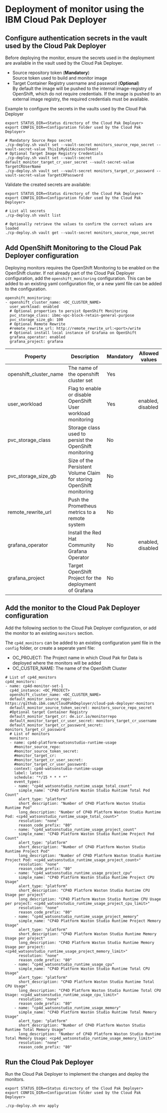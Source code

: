 # Deployment of monitor using the IBM Cloud Pak Deployer

## Configure authentication secrets in the vault used by the Cloud Pak Deployer

Before deploying the monitor, ensure the secrets used in the deployment are available in the vault used by the Cloud Pak Deployer.
- Source repository token (**Mandatory**)  
  Source token used to build and monitor image
- Target Container Registry username and password (**Optional**)  
  By default the image will be pushed to the internal image-registry of OpenShift, which do not require credentials. If the image is pushed to an external image registry, the required credentials must be available. 

Example to configure the secrets in the vaults used by the Cloud Pak Deployer

```
export STATUS_DIR=<Status directory of the Cloud Pak Deployer>
export CONFIG_DIR=<Configuration folder used by the Cloud Pak Deployer>

# Mandatory Source Repo secret
./cp-deploy.sh vault set --vault-secret monitors_source_repo_secret --vault-secret-value ThisIsMyGitAccessToken!
# Optional Target Image Registry Credentials
./cp-deploy.sh vault set --vault-secret default_monitor_target_cr_user_secret --vault-secret-value TargetCRUserName
./cp-deploy.sh vault set --vault-secret monitors_target_cr_password --vault-secret-value TargetCRPassword
```

Validate the created secrets are available:
```
export STATUS_DIR=<Status directory of the Cloud Pak Deployer>
export CONFIG_DIR=<Configuration folder used by the Cloud Pak Deployer>

# List all secrets
./cp-deploy.sh vault list

# Optionally retrieve the values to confirm the correct values are loaded
./cp-deploy.sh vault get --vault-secret monitors_source_repo_secret
```

## Add OpenShift Monitoring to the Cloud Pak Deployer configuration

Deploying monitors requires the OpenShift Monitoring to be enabled on the OpenShift cluster. If not already part of the Cloud Pak Deployer configuration, add the `openshift_monitoring` configuration. This can be added to an existing yaml configuration file, or a new yaml file can be added to the configuration.

```
openshift_monitoring:
- openshift_cluster_name: <OC_CLUSTER_NAME>
  user_workload: enabled
  # Optional properties to persist OpenShift Monitoring
  pvc_storage_class: ibmc-vpc-block-retain-general-purpose
  pvc_storage_size_gb: 100
  # Optional Remote Rewrite
  #remote_rewrite_url: http://remote_rewrite_url:<port>/write
  # Optional install local instance of Grafana on OpenShift
  grafana_operator: enabled
  grafana_project: grafana
```


| Property | Description                                                          | Mandatory | Allowed values |
| -------- | -------------------------------------------------------------------- | --------- | -------------- |
| openshift_cluster_name  | The name of the openshift cluster set    | Yes       |   |
| user_workload | Flag to enable or disable OpenShift User workload monitoring | Yes       | enabled, disabled  |
| pvc_storage_class | Storage class used to persist the OpenShift monitoring | No       |  |
| pvc_storage_size_gb | Size of the Persistent Volume Claim for storing OpenShift monitoring | No       |  |
| remote_rewrite_url | Push the Prometheus metrics to a remote system | No       |  |
| grafana_operator | Install the Red Hat Community Grafana Operator | No       | enabled, disabled  |
| grafana_project | Target OpenShift Project for the deployment of Grafana | No       |  |



## Add the monitor to the Cloud Pak Deployer configuration

Add the following section to the Cloud Pak Deployer configuration, or add the monitor to an existing `monitors` section. 

The `cp4d_monitors` can be added to an existing configuration yaml file in the `config` folder, or create a seperate yaml file:
- OC_PROJECT: The Project name in which Cloud Pak for Data is deployed where the monitors will be added
- OC_CUSTER_NAME: The name of the OpenShift Cluster

```
# List of cp4d_monitors
cp4d_monitors:
- name: cp4d-monitor-set-1
  cp4d_instance: <OC_PROJECT>
  openshift_cluster_name: <OC_CLUSTER_NAME>
  default_monitor_source_repo: https://github.ibm.com/CloudPakDeployer/cloud-pak-deployer-monitors
  default_monitor_source_token_secret: monitors_source_repo_secret
  #Optional target Container Registry
  default_monitor_target_cr: de.icr.io/monitorrepo  
  default_monitor_target_cr_user_secret: monitors_target_cr_username
  default_monitor_target_cr_password_secret: monitors_target_cr_password
  # List of monitors
  monitors:
  - name: cp4d-platform-watsonstudio-runtime-usage
    #monitor_source_repo:             
    #monitor_source_token_secret:    
    #monitor_target_cr:              
    #monitor_target_cr_user_secret:  
    #monitor_target_cr_user_password:
    context: cp4d-watsonstudio-runtime-usage
    label: latest
    schedule: "*/15 * * * *"
    event_types:
    - name: "cp4d_watsonstudio_runtime_usage_total_count"
      simple_name: "CP4D Platform Waston Studio Runtime Total Pod Count"
      alert_type: "platform"
      short_description: "Number of CP4D Platform Waston Studio Runtime Pod"
      long_description: "Number of CP4D Platform Waston Studio Runtime Pod: <cp4d_watsonstudio_runtime_usage_total_count>"
      resolution: "none"
      reason_code_prefix: "80"
    - name: "cp4d_watsonstudio_runtime_usage_project_count"
      simple_name: "CP4D Platform Waston Studio Runtime Project Pod Count"
      alert_type: "platform"
      short_description: "Number of CP4D Platform Waston Studio Runtime Project Pod"
      long_description: "Number of CP4D Platform Waston Studio Runtime Project Pod: <cp4d_watsonstudio_runtime_usage_project_count>"
      resolution: "none"
      reason_code_prefix: "80"
    - name: "cp4d_watsonstudio_runtime_usage_project_cpu"
      simple_name: "CP4D Platform Waston Studio Runtime Project CPU Usage"
      alert_type: "platform"
      short_description: "CP4D Platform Waston Studio Runtime CPU Usage per project"
      long_description: "CP4D Platform Waston Studio Runtime CPU Usage per project: <cp4d_watsonstudio_runtime_usage_project_cpu_limit>"
      resolution: "none"
      reason_code_prefix: "80"
    - name: "cp4d_watsonstudio_runtime_usage_project_memory"
      simple_name: "CP4D Platform Waston Studio Runtime Project Memory Usage"
      alert_type: "platform"
      short_description: "CP4D Platform Waston Studio Runtime Memory Usage per project"
      long_description: "CP4D Platform Waston Studio Runtime Memory Usage per project: <cp4d_watsonstudio_runtime_usage_project_memory_limit>"
      resolution: "none"
      reason_code_prefix: "80"
    - name: "cp4d_watsonstudio_runtime_usage_cpu"
      simple_name: "CP4D Platform Waston Studio Runtime Total CPU Usage"
      alert_type: "platform"
      short_description: "CP4D Platform Waston Studio Runtime Total CPU Usage"
      long_description: "CP4D Platform Waston Studio Runtime Total CPU Usage: <cp4d_watsonstudio_runtime_usage_cpu_limit>"
      resolution: "none"
      reason_code_prefix: "80"
    - name: "cp4d_watsonstudio_runtime_usage_memory"
      simple_name: "CP4D Platform Waston Studio Runtime Total Memory Usage"
      alert_type: "platform"
      short_description: "Number of CP4D Platform Waston Studio Runtime Total Memory Usage"
      long_description: "Number of CP4D Platform Waston Studio Runtime Total Memory Usage: <cp4d_watsonstudio_runtime_usage_memory_limit>"
      resolution: "none"
      reason_code_prefix: "80"
```

## Run the Cloud Pak Deployer

Run the Cloud Pak Deployer to implement the changes and deploy the monitors. 

```
export STATUS_DIR=<Status directory of the Cloud Pak Deployer>
export CONFIG_DIR=<Configuration folder used by the Cloud Pak Deployer>

./cp-deploy.sh env apply
```
